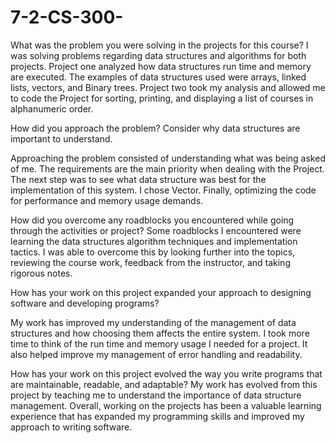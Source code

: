 # 7-2-CS-300-

What was the problem you were solving in the projects for this course?
I was solving problems regarding data structures and algorithms for both projects. Project one analyzed how data structures run time and memory are executed. The examples of data structures used were arrays, linked lists, vectors, and Binary trees. Project two took my analysis and allowed me to code the Project for sorting, printing, and displaying a list of courses in alphanumeric order.  



How did you approach the problem? Consider why data structures are important to understand.

Approaching the problem consisted of understanding what was being asked of me. The requirements are the main priority when dealing with the Project. The next step was to see what data structure was best for the implementation of this system. I chose Vector. Finally, optimizing the code for performance and memory usage demands. 

How did you overcome any roadblocks you encountered while going through the activities or project?
Some roadblocks I encountered were learning the data structures algorithm techniques and implementation tactics. I was able to overcome this by looking further into the topics, reviewing the course work, feedback from the instructor, and taking rigorous notes. 

How has your work on this project expanded your approach to designing software and developing programs?

My work has improved my understanding of the management of data structures and how choosing them affects the entire system. I took more time to think of the run time and memory usage I needed for a project. It also helped improve my management of error handling and readability. 

How has your work on this project evolved the way you write programs that are maintainable, readable, and adaptable?
My work has evolved from this project by teaching me to understand the importance of data structure management. Overall, working on the projects has been a valuable learning experience that has expanded my programming skills and improved my approach to writing software.



